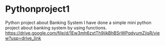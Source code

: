 # Pythonproject1
Python project about Banking System
I have done a simple mini python project about banking system by using functions.
https://drive.google.com/file/d/1Ew3mh6zxtTh9ijkBhBSrWPqdyumZjisR/view?usp=drive_link
